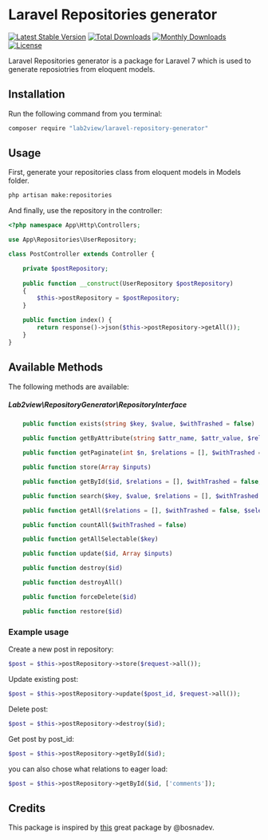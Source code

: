 # Laravel Repositories generator
 
[![Latest Stable Version](https://poser.pugx.org/lab2view/laravel-repository-generator/v/stable)](https://packagist.org/packages/lab2view/laravel-repository-generator)
[![Total Downloads](https://poser.pugx.org/lab2view/laravel-repository-generator/downloads)](https://packagist.org/packages/lab2view/laravel-repository-generator)
[![Monthly Downloads](https://poser.pugx.org/lab2view/laravel-repository-generator/d/monthly)](https://packagist.org/packages/lab2view/laravel-repository-generator)
[![License](https://poser.pugx.org/lab2view/laravel-repository-generator/license)](https://packagist.org/packages/lab2view/laravel-repository-generator)

Laravel Repositories generator is a package for Laravel 7 which is used to generate reposiotries from eloquent models.

## Installation

Run the following command from you terminal:


 ```bash
 composer require "lab2view/laravel-repository-generator"
 ```

## Usage

First, generate your repositories class from eloquent models in Models folder.
 ```bash
 php artisan make:repositories
 ```
And finally, use the repository in the controller:

```php
<?php namespace App\Http\Controllers;

use App\Repositories\UserRepository;

class PostController extends Controller {

    private $postRepository;
    
    public function __construct(UserRepository $postRepository)
    {
        $this->postRepository = $postRepository;
    }

    public function index() {
        return response()->json($this->postRepository->getAll());
    }
}
```
## Available Methods

The following methods are available:

##### Lab2view\RepositoryGenerator\RepositoryInterface

```php
    public function exists(string $key, $value, $withTrashed = false)

    public function getByAttribute(string $attr_name, $attr_value, $relations = [], $withTrashed = false, $selects = [])

    public function getPaginate(int $n, $relations = [], $withTrashed = false, $selects = []);

    public function store(Array $inputs)

    public function getById($id, $relations = [], $withTrashed = false, $selects = [])

    public function search($key, $value, $relations = [], $withTrashed = false, $selects = [])

    public function getAll($relations = [], $withTrashed = false, $selects = [])

    public function countAll($withTrashed = false)

    public function getAllSelectable($key)

    public function update($id, Array $inputs)

    public function destroy($id)

    public function destroyAll()

    public function forceDelete($id)

    public function restore($id)
```

### Example usage

Create a new post in repository:

```php
$post = $this->postRepository->store($request->all());
```
Update existing post:

```php
$post = $this->postRepository->update($post_id, $request->all());
```

Delete post:
```php
$post = $this->postRepository->destroy($id);
```

Get post by post_id:
```php
$post = $this->postRepository->getById($id);
```

you can also chose what relations to eager load:
```php
$post = $this->postRepository->getById($id, ['comments']);
```

## Credits

This package is inspired by [this](https://github.com/bosnadev/repository) great package by @bosnadev.
